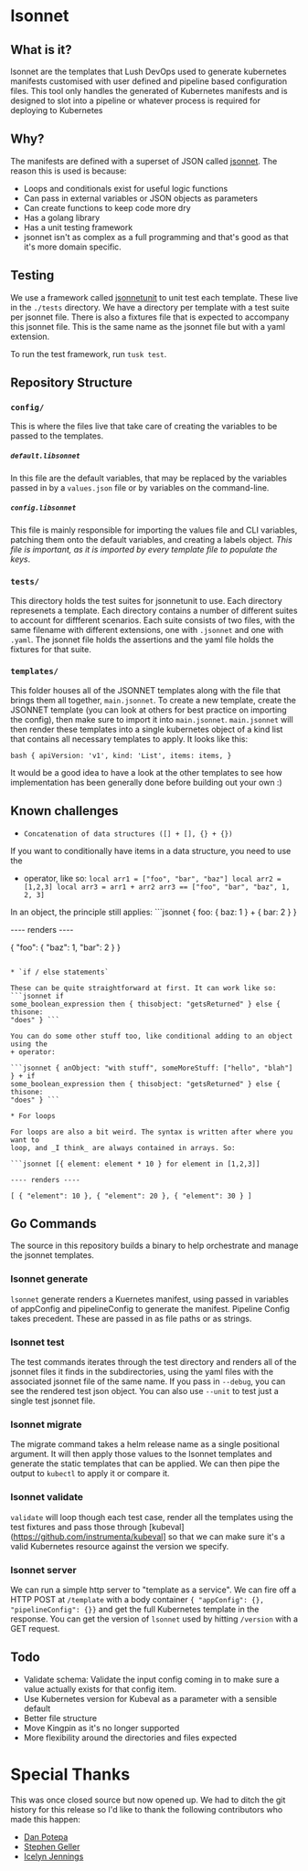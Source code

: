 # lsonnet

## What is it?

lsonnet are the templates that Lush DevOps used to generate kubernetes manifests
customised with user defined and pipeline based configuration files. This tool only
handles the generated of Kubernetes manifests and is designed to slot into a
pipeline or whatever process is required for deploying to Kubernetes

## Why?

The manifests are defined with a superset of JSON called
[jsonnet](https://jsonnet.org). The reason this is used is because:

- Loops and conditionals exist for useful logic functions
- Can pass in external variables or JSON objects as parameters
- Can create functions to keep code more dry
- Has a golang library
- Has a unit testing framework
- jsonnet isn't as complex as a full programming and that's good as that it's more
  domain specific.

## Testing

We use a framework called [jsonnetunit](https://github.com/yugui/jsonnetunit) to
unit test each template. These live in the `./tests` directory. We have a
directory per template with a test suite per jsonnet file. There is also a
fixtures file that is expected to accompany this jsonnet file. This is the same
name as the jsonnet file but with a yaml extension.

To run the test framework, run `tusk test`.

## Repository Structure

### `config/`

This is where the files live that take care of creating the variables to be
passed to the templates.

##### `default.libsonnet`

In this file are the default variables, that may be replaced by the variables
passed in by a `values.json` file or by variables on the command-line.

##### `config.libsonnet`

This file is mainly responsible for importing the values file and CLI
variables, patching them onto the default variables, and creating a labels
object. *This file is important, as it is imported by every template file to
populate the keys*.

### `tests/`

This directory holds the test suites for jsonnetunit to use. Each directory
represenets a template. Each directory contains a number of different suites to
account for diffferent scenarios. Each suite consists of two files, with the
same filename with different extensions, one with `.jsonnet` and one with
`.yaml`. The jsonnet file holds the assertions and the yaml file holds the
fixtures for that suite.

### `templates/`

This folder houses all of the JSONNET templates along with the file that brings
them all together, `main.jsonnet`. To create a new template, create the JSONNET
template (you can look at others for best practice on importing the config),
then make sure to import it into `main.jsonnet`. `main.jsonnet` will then
render these templates into a single kubernetes object of a kind list that
contains all necessary templates to apply. It looks like this:

```bash { apiVersion: 'v1', kind: 'List', items: items, } ```

It would be a good idea to have a look at the other templates to see how
implementation has been generally done before building out your own :)

## Known challenges

* `Concatenation of data structures ([] + [], {} + {})`

If you want to conditionally have items in a data structure, you need to use
the
+ operator, like so: ``` local arr1 = ["foo", "bar", "baz"] local arr2 =
  [1,2,3] local arr3 = arr1 + arr2 arr3 == ["foo", "bar", "baz", 1, 2, 3] ```

In an object, the principle still applies: ```jsonnet { foo: { baz: 1 } + {
bar: 2 } }

---- renders ----

{ "foo": { "baz": 1, "bar": 2 } }

```

* `if / else statements`

These can be quite straightforward at first. It can work like so: ```jsonnet if
some_boolean_expression then { thisobject: "getsReturned" } else { thisone:
"does" } ```

You can do some other stuff too, like conditional adding to an object using the
+ operator:

```jsonnet { anObject: "with stuff", someMoreStuff: ["hello", "blah"] } + if
some_boolean_expression then { thisobject: "getsReturned" } else { thisone:
"does" } ```

* For loops

For loops are also a bit weird. The syntax is written after where you want to
loop, and _I think_ are always contained in arrays. So:

```jsonnet [{ element: element * 10 } for element in [1,2,3]]

---- renders ----

[ { "element": 10 }, { "element": 20 }, { "element": 30 } ]

```

## Go Commands

The source in this repository builds a binary to help orchestrate and manage the
jsonnet templates.

### lsonnet generate

`lsonnet` generate renders a Kuernetes manifest, using passed in variables of
appConfig and pipelineConfig to generate the manifest. Pipeline Config takes
precedent. These are passed in as file paths or as strings.

### lsonnet test

The test commands iterates through the test directory and renders all of the
jsonnet files it finds in the subdirectories, using the yaml files with the
associated jsonnet file of the same name. If you pass in `--debug`, you can see
the rendered test json object. You can also use `--unit` to test just a single
test jsonnet file.

### lsonnet migrate

The migrate command takes a helm release name as a single positional argument. 
It will then apply those values to the lsonnet templates and generate the static
templates that can be applied. We can then pipe the output to `kubectl` to apply
it or compare it.

### lsonnet validate

`validate` will loop though each test case, render all the templates using the
test fixtures and pass those through
[kubeval](https://github.com/instrumenta/kubeval] so that we can make sure it's
a valid Kubernetes resource against the version we specify.

### lsonnet server

We can run a simple http server to "template as a service". We can fire off a
HTTP POST at `/template` with a body container `{ "appConfig": {},
"pipelineConfig": {}}` and get the full Kubernetes template in the response. You
can get the version of `lsonnet` used by hitting `/version` with a GET request.

## Todo

- Validate schema: Validate the input config coming in to make sure a value
  actually exists for that config item.
- Use Kubernetes version for Kubeval as a parameter with a sensible default
- Better file structure
- Move Kingpin as it's no longer supported
- More flexibility around the directories and files expected

# Special Thanks

This was once closed source but now opened up. We had to ditch the git history 
for this release so I'd like to thank the following contributors who made
this happen:

- [Dan Potepa](https://github.com/cuotos)
- [Stephen Geller](https://github.com/stephengeller)
- [Icelyn Jennings](https://github.com/icelynjennings)
